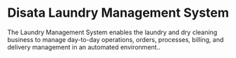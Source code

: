 # Disata Laundry Management System
 The Laundry Management System enables the laundry and dry cleaning business to manage day-to-day operations, orders, processes, billing, and delivery management in an automated environment..
